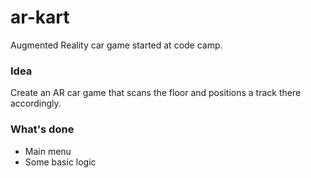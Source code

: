 # ar-kart
Augmented Reality car game started at code camp.

### Idea
Create an AR car game that scans the floor and positions a track there accordingly. 

### What's done
- Main menu
- Some basic logic
